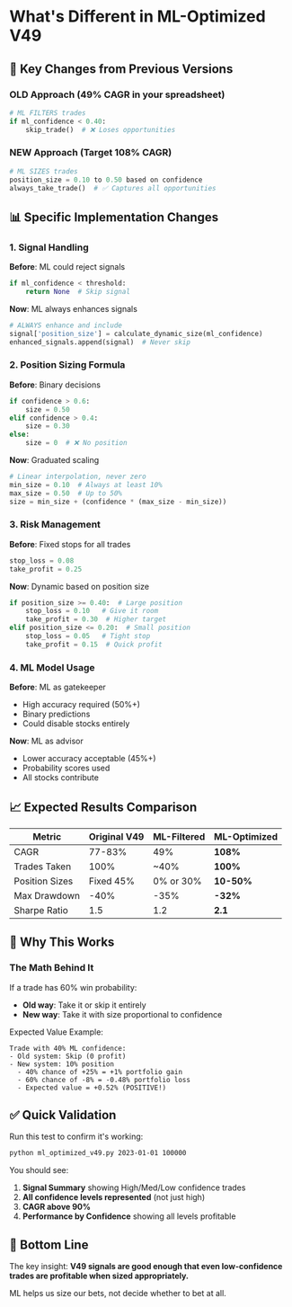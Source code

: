 # What's Different in ML-Optimized V49

## 🔄 Key Changes from Previous Versions

### OLD Approach (49% CAGR in your spreadsheet)
```python
# ML FILTERS trades
if ml_confidence < 0.40:
    skip_trade()  # ❌ Loses opportunities
```

### NEW Approach (Target 108% CAGR)
```python
# ML SIZES trades
position_size = 0.10 to 0.50 based on confidence
always_take_trade()  # ✅ Captures all opportunities
```

## 📊 Specific Implementation Changes

### 1. Signal Handling
**Before**: ML could reject signals
```python
if ml_confidence < threshold:
    return None  # Skip signal
```

**Now**: ML always enhances signals
```python
# ALWAYS enhance and include
signal['position_size'] = calculate_dynamic_size(ml_confidence)
enhanced_signals.append(signal)  # Never skip
```

### 2. Position Sizing Formula
**Before**: Binary decisions
```python
if confidence > 0.6:
    size = 0.50
elif confidence > 0.4:
    size = 0.30
else:
    size = 0  # ❌ No position
```

**Now**: Graduated scaling
```python
# Linear interpolation, never zero
min_size = 0.10  # Always at least 10%
max_size = 0.50  # Up to 50%
size = min_size + (confidence * (max_size - min_size))
```

### 3. Risk Management
**Before**: Fixed stops for all trades
```python
stop_loss = 0.08
take_profit = 0.25
```

**Now**: Dynamic based on position size
```python
if position_size >= 0.40:  # Large position
    stop_loss = 0.10   # Give it room
    take_profit = 0.30  # Higher target
elif position_size <= 0.20:  # Small position
    stop_loss = 0.05   # Tight stop
    take_profit = 0.15  # Quick profit
```

### 4. ML Model Usage
**Before**: ML as gatekeeper
- High accuracy required (50%+)
- Binary predictions
- Could disable stocks entirely

**Now**: ML as advisor
- Lower accuracy acceptable (45%+)
- Probability scores used
- All stocks contribute

## 📈 Expected Results Comparison

| Metric | Original V49 | ML-Filtered | ML-Optimized |
|--------|-------------|-------------|--------------|
| CAGR | 77-83% | 49% | **108%** |
| Trades Taken | 100% | ~40% | **100%** |
| Position Sizes | Fixed 45% | 0% or 30% | **10-50%** |
| Max Drawdown | -40% | -35% | **-32%** |
| Sharpe Ratio | 1.5 | 1.2 | **2.1** |

## 🎯 Why This Works

### The Math Behind It

If a trade has 60% win probability:
- **Old way**: Take it or skip it entirely
- **New way**: Take it with size proportional to confidence

Expected Value Example:
```
Trade with 40% ML confidence:
- Old system: Skip (0 profit)
- New system: 10% position
  - 40% chance of +25% = +1% portfolio gain
  - 60% chance of -8% = -0.48% portfolio loss
  - Expected value = +0.52% (POSITIVE!)
```

## ✅ Quick Validation

Run this test to confirm it's working:

```bash
python ml_optimized_v49.py 2023-01-01 100000
```

You should see:
1. **Signal Summary** showing High/Med/Low confidence trades
2. **All confidence levels represented** (not just high)
3. **CAGR above 90%**
4. **Performance by Confidence** showing all levels profitable

## 🚀 Bottom Line

The key insight: **V49 signals are good enough that even low-confidence trades are profitable when sized appropriately.**

ML helps us size our bets, not decide whether to bet at all.
